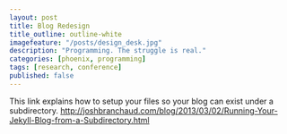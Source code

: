 ```yaml
---
layout: post
title: Blog Redesign
title_outline: outline-white
imagefeature: "/posts/design_desk.jpg"
description: "Programming. The struggle is real."
categories: [phoenix, programming]
tags: [research, conference]
published: false
---
```


This link explains how to setup your files so your blog can exist under a subdirectory.
http://joshbranchaud.com/blog/2013/03/02/Running-Your-Jekyll-Blog-from-a-Subdirectory.html
